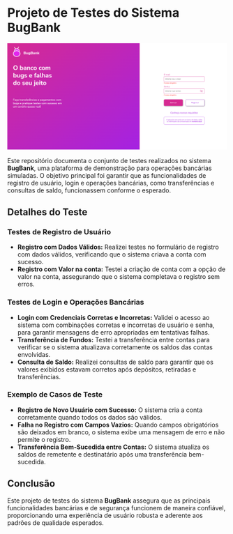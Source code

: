 # Projeto de Testes do Sistema BugBank

![Imagem da página inicial do app](imag.bugbank.png)

Este repositório documenta o conjunto de testes realizados no sistema **BugBank**, uma plataforma de demonstração para operações bancárias simuladas. O objetivo principal foi garantir que as funcionalidades de registro de usuário, login e operações bancárias, como transferências e consultas de saldo, funcionassem conforme o esperado.

## Detalhes do Teste

### Testes de Registro de Usuário

- **Registro com Dados Válidos:** Realizei testes no formulário de registro com dados válidos, verificando que o sistema criava a conta com sucesso.
- **Registro com Valor na conta:** Testei a criação de conta com a opção de valor na conta, assegurando que o sistema completava o registro sem erros.

### Testes de Login e Operações Bancárias

- **Login com Credenciais Corretas e Incorretas:** Validei o acesso ao sistema com combinações corretas e incorretas de usuário e senha, para garantir mensagens de erro apropriadas em tentativas falhas.
- **Transferência de Fundos:** Testei a transferência entre contas para verificar se o sistema atualizava corretamente os saldos das contas envolvidas.
- **Consulta de Saldo:** Realizei consultas de saldo para garantir que os valores exibidos estavam corretos após depósitos, retiradas e transferências.

### Exemplo de Casos de Teste

- **Registro de Novo Usuário com Sucesso:** O sistema cria a conta corretamente quando todos os dados são válidos.
- **Falha no Registro com Campos Vazios:** Quando campos obrigatórios são deixados em branco, o sistema exibe uma mensagem de erro e não permite o registro.
- **Transferência Bem-Sucedida entre Contas:** O sistema atualiza os saldos de remetente e destinatário após uma transferência bem-sucedida.


## Conclusão

Este projeto de testes do sistema **BugBank** assegura que as principais funcionalidades bancárias e de segurança funcionem de maneira confiável, proporcionando uma experiência de usuário robusta e aderente aos padrões de qualidade esperados.
